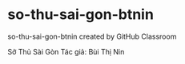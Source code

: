 # so-thu-sai-gon-btnin
so-thu-sai-gon-btnin created by GitHub Classroom


Sở Thủ Sài Gòn
Tác giả: Bùi Thị Nin
